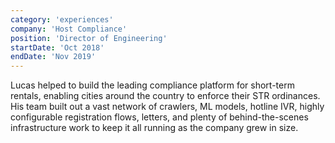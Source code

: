 ```yaml
---
category: 'experiences'
company: 'Host Compliance'
position: 'Director of Engineering'
startDate: 'Oct 2018'
endDate: 'Nov 2019'
---
```


Lucas helped to build the leading compliance platform for short-term rentals, enabling cities around the country to enforce their STR ordinances. His team built out a vast network of crawlers, ML models, hotline IVR, highly configurable registration flows, letters, and plenty of behind-the-scenes infrastructure work to keep it all running as the company grew in size.
